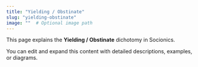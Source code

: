 ```yaml
---
title: "Yielding / Obstinate"
slug: "yielding-obstinate"
image: ""  # Optional image path
---
```


This page explains the **Yielding / Obstinate** dichotomy in Socionics.

You can edit and expand this content with detailed descriptions, examples, or diagrams.
